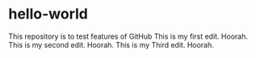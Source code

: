 # hello-world
This repository is to test features of GitHub
This is my first edit. Hoorah.
This is my second edit. Hoorah.
This is my Third edit. Hoorah.
